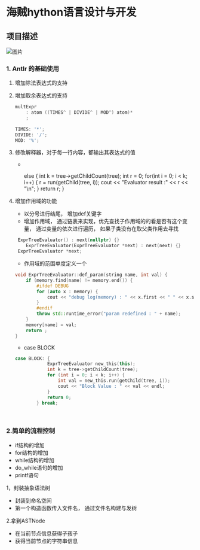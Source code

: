 # 海贼hython语言设计与开发

## 项目描述

![图片](https://static.dingtalk.com/media/lADPD4d8qNAtVoXND4DNC6A_2976_3968.jpg_620x10000q90g.jpg?auth_bizType=IM&auth_bizEntity=%7B%22cid%22%3A%22366609415%3A366609415%22%2C%22msgId%22%3A%224925793921903%22%7D&bizType=im&open_id=366609415)

### 1. Antlr 的基础使用

1. 增加除法表达式的支持

2. 增加取余表达式的支持

   ~~~ c++
   multExpr
       : atom ((TIMES^ | DIVIDE^ | MOD^) atom)*
       ;
    
   TIMES: '*';
   DIVIDE: '/';
   MOD: '%';
   ~~~

3. 修改解释器，对于每一行内容，都输出其表达式的值

   *  ​

        else {
           int k = tree->getChildCount(tree);
            int r = 0;
            for(int i = 0; i < k; i++) {
                r = run(getChild(tree, i));
                cout << "Evaluator result :" << r << "\n";
            }
            return r;
        }


1. 增加作用域的功能
   * 以分号进行结尾， 增加def关键字
   * 增加作用域， 通过链表来实现，优先查找子作用域的的看是否有这个变量， 通过变量的依次进行遍历， 如果子类没有在取父类作用去寻找

   ~~~ c++
    ExprTreeEvaluator() : next(nullptr) {}
       ExprTreeEvaluator(ExprTreeEvaluator *next) : next(next) {}
    ExprTreeEvaluator *next;
   ~~~

   * 作用域的范围单度定义一个

   ~~~ c++
   void ExprTreeEvaluator::def_param(string name, int val) {
       if (memory.find(name) != memory.end()) {
           #ifdef DEBUG
           for (auto x : memory) {
               cout << "debug log(memory) : " << x.first << " " << x.second << endl;
           }
           #endif
           throw std::runtime_error("param redefined : " + name);
       }
       memory[name] = val;
       return ;
   }

   ~~~

   * case BLOCK

   ~~~ c++
   case BLOCK: {
               ExprTreeEvaluator new_this(this);
               int k = tree->getChildCount(tree);
               for (int i = 0; i < k; i++) {
                   int val = new_this.run(getChild(tree, i));
                   cout << "Block Value : " << val << endl;
               }
               return 0;
           } break;

   ~~~

   ​

### 2.简单的流程控制

* if结构的增加
* for结构的增加
* while结构的增加
* do_while语句的增加
* printf语句

1，封装抽象语法树

* 封装到命名空间
* 第一个构造函数传入文件名， 通过文件名构建与发树

2.拿到ASTNode 

* 在当前节点信息获得子孩子
* 获得当前节点的字符串信息